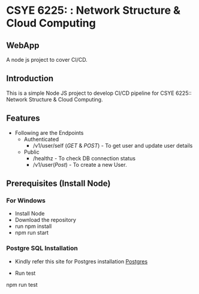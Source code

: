 # CSYE 6225: : Network Structure & Cloud Computing
 
## WebApp
 
A node js project to cover CI/CD.
 
 
 
## Introduction
 
This is a simple Node JS project to develop CI/CD pipeline for CSYE 6225:: Network Structure & Cloud Computing.
 
## Features
 
- Following are the Endpoints
    - Authenticated
        - /v1/user/self (*GET* & *POST*) - To get user and update user details
    - Public
        - /healthz - To check DB connection status
        - /v1/user(*Post*) - To create a new User.
 
## Prerequisites (Install Node)
   
### For Windows
- Install Node
- Download the repository
- run npm install
- npm run start
 
 
### Postgre SQL Installation
- Kindly refer this site for Postgres installation [Postgres](https://www.postgresql.org/download/)
 
 


- Run test

npm run test



 
